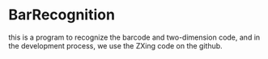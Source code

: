 

# BarRecognition



this is a program to recognize the barcode and two-dimension code, and in the development process, we use the ZXing code on the github.
